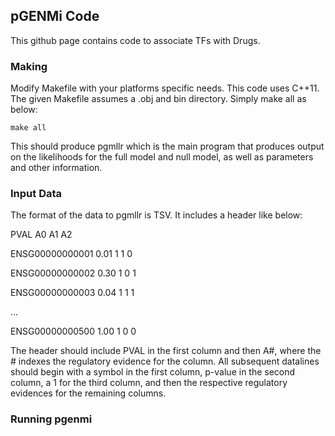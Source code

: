 ## pGENMi Code

This github page contains code to associate TFs with Drugs.

### Making
Modify Makefile with your platforms specific needs. This code uses C++11.
The given Makefile assumes a .obj and bin directory. Simply make all as below:

    make all
  
This should produce pgmllr which is the main program that produces output on the likelihoods for the full model and null model, as well as parameters and other information.

### Input Data

The format of the data to pgmllr is TSV. It includes a header like below:

PVAL  A0  A1  A2

ENSG00000000001 0.01 1 1 0

ENSG00000000002 0.30 1 0 1

ENSG00000000003 0.04 1 1 1

...

ENSG00000000500 1.00  1 0 0

The header should include PVAL in the first column and then A#, where the # indexes the regulatory evidence for the column.
All subsequent datalines should begin with a symbol in the first column, p-value in the second column, a 1 for the third column, and then the respective regulatory evidences for the remaining columns.

### Running pgenmi



